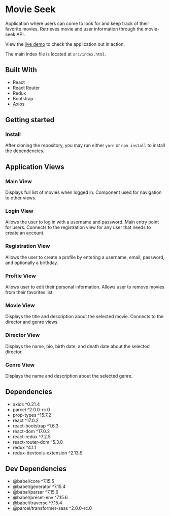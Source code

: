 # Movie Seek

Application where users can come to look for and keep track of their favorite movies. Retrieves movie and user information through the movie-seek API.

View the [live demo](https://movie-seek.netlify.app/) to check the application out in action.

The main index file is located at `src/index.html`.

## Built With

* React
* React Router
* Redux
* Bootstrap
* Axios

## Getting started

### Install

After cloning the repository, you may run either `yarn` or `npm install` to install the dependencies.

## Application Views

### Main View

Displays full list of movies when logged in. Component used for navigation to other views.

### Login View

Allows the user to log in with a username and password. Main entry point for users. Connects to the registration view for any user that needs to create an account.

### Registration View

Allows the user to create a profile by entering a username, email, password, and optionally a birthday.

### Profile View

Allows user to edit their personal information. Allows user to remove movies from their favorites list.

### Movie View

Displays the title and description about the selected movie. Connects to the director and genre views.

### Director View

Displays the name, bio, birth date, and death date about the selected director.

### Genre View

Displays the name and description about the selected genre.

## Dependencies

* axios ^0.21.4
* parcel ^2.0.0-rc.0
* prop-types ^15.7.2
* react ^17.0.2
* react-bootstrap ^1.6.3
* react-dom ^17.0.2
* react-redux ^7.2.5
* react-router-dom ^5.3.0
* redux ^4.1.1
* redux-devtools-extension ^2.13.9

## Dev Dependencies

* @babel/core ^7.15.5
* @babel/generator ^7.15.4
* @babel/parser ^7.15.6
* @babel/preset-env ^7.15.6
* @babel/traverse ^7.15.4
* @parcel/transformer-sass ^2.0.0-rc.0